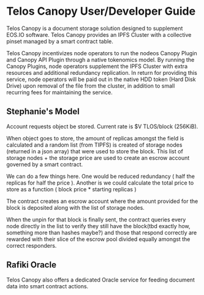 # Telos Canopy User/Developer Guide

Telos Canopy is a document storage solution designed to supplement EOS.IO software. Telos Canopy provides an IPFS Cluster with a collective pinset managed by a smart contract table.

Telos Canopy incentivizes node operators to run the nodeos Canopy Plugin and Canopy API Plugin through a native tokenomics model. By running the Canopy Plugins, node operators supplement the IPFS Cluster with extra resources and additional redundancy replication. In return for providing this service, node operators will be paid out in the native HDD token (Hard Disk Drive) upon removal of the file from the cluster, in addition to small recurring fees for maintaining the service.


## Stephanie's Model

Account requests object be stored.  Current rate is $V TLOS/block (256KiB).

When object goes to store, the amount of replicas amongst the field is calculated
and a random list (from TIPFS) is created of storage nodes (returned in a json array)
that were used to store the block.  This list of storage nodes + the storage price are used
to create an escrow account governed by a smart contract.

We can do a few things here.  One would be reduced redundancy ( half the replicas for half the price ).
Another is we could calculate the total price to store as a function ( block price * starting replicas )  

The contract creates an escrow account where the amount provided for the block is deposited
along with the list of storage nodes.

When the unpin for that block is finally sent, the contract queries every node directly in the list
to verify they still have the block(tbd exactly how, something more than hashes maybe?) and those 
that respond correctly are rewarded with their slice of the escrow pool divided equally amongst
the correct responders.

## Rafiki Oracle

Telos Canopy also offers a dedicated Oracle service for feeding document data into smart contract actions.